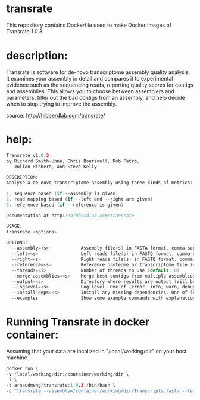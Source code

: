 # transrate

This repository contains Dockerfile used to make Docker images of Transrate 1.0.3

# description:

Transrate is software for de-novo transcriptome assembly quality analysis. It examines your assembly in detail and compares it to experimental evidence such as the sequencing reads, reporting quality scores for contigs and assemblies. This allows you to choose between assemblers and parameters, filter out the bad contigs from an assembly, and help decide when to stop trying to improve the assembly.

source: http://hibberdlab.com/transrate/

# help:

```h
Transrate v1.0.3
by Richard Smith-Unna, Chris Boursnell, Rob Patro,
   Julian Hibberd, and Steve Kelly

DESCRIPTION:
Analyse a de-novo transcriptome assembly using three kinds of metrics:

1. sequence based (if --assembly is given)
2. read mapping based (if --left and --right are given)
3. reference based (if --reference is given)

Documentation at http://hibberdlab.com/transrate

USAGE:
transrate <options>

OPTIONS:
  --assembly=<s>            Assembly file(s) in FASTA format, comma-separated
  --left=<s>                Left reads file(s) in FASTQ format, comma-separated
  --right=<s>               Right reads file(s) in FASTQ format, comma-separated
  --reference=<s>           Reference proteome or transcriptome file in FASTA format
  --threads=<i>             Number of threads to use (default: 8)
  --merge-assemblies=<s>    Merge best contigs from multiple assemblies into file
  --output=<s>              Directory where results are output (will be created) (default: transrate_results)
  --loglevel=<s>            Log level. One of [error, info, warn, debug] (default: info)
  --install-deps=<s>        Install any missing dependencies. One of [ref]
  --examples                Show some example commands with explanations
```

# Running Transrate in docker container:

Assuming that your data are localized in "/local/working/dir" on your host machine

```h
docker run \
-v /local/working/dir:/container/working/dir \
-i \
-t arnaudmeng/transrate:1.0.3 /bin/bash \
-c "transrate --assembly=/container/working/dir/Transcripts.fasta --left=/container/working/dir/left.fq --right=/container/working/dir/right.fq"```